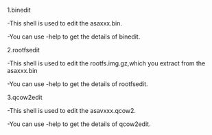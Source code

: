1.binedit

-This shell is used to edit the asaxxx.bin.

-You can use -help to get the details of binedit.

2.rootfsedit

-This shell is used to edit the rootfs.img.gz,which you extract from the asaxxx.bin

-You can use -help to get the details of rootfsedit.

3.qcow2edit

-This shell is used to edit the asavxxx.qcow2.

-You can use -help to get the details of qcow2edit.
